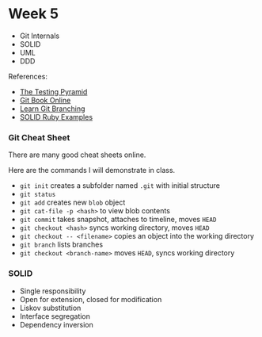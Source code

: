 # Week 5

* Git Internals
* SOLID
* UML
* DDD

References:

* [The Testing Pyramid](http://www.agilenutshell.com/episodes/41-testing-pyramid)
* [Git Book Online](https://git-scm.com/book/en/v2)
* [Learn Git Branching](https://learngitbranching.js.org/)
* [SOLID Ruby Examples](https://rubygarage.org/blog/solid-principles-of-ood)


### Git Cheat Sheet

There are many good cheat sheets online.  

Here are the commands I will demonstrate in class.

* `git init` creates a subfolder named `.git` with initial structure
* `git status`
* `git add` creates new `blob` object
* `git cat-file -p <hash>` to view blob contents
* `git commit` takes snapshot, attaches to timeline, moves `HEAD`
* `git checkout <hash>` syncs working directory, moves `HEAD`
* `git checkout -- <filename>` copies an object into the working directory
* `git branch` lists branches
* `git checkout <branch-name>` moves `HEAD`, syncs working directory

### SOLID

* Single responsibility
* Open for extension, closed for modification
* Liskov substitution
* Interface segregation
* Dependency inversion
